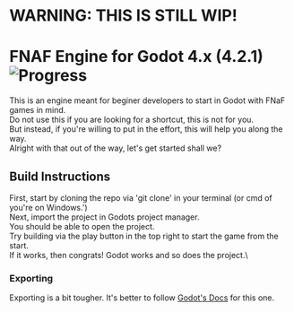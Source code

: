 # WARNING: THIS IS STILL WIP!
# FNAF Engine for Godot 4.x (4.2.1) ![Progress](https://progress-bar.dev/28/)
This is an engine meant for beginer developers to start in Godot with FNaF games in mind.\
Do not use this if you are looking for a shortcut, this is not for you.\
But instead, if you're willing to put in the effort, this will help you along the way.\
Alright with that out of the way, let's get started shall we?
## Build Instructions
First, start by cloning the repo via 'git clone' in your terminal (or cmd of you're on Windows.')\
Next, import the project in Godots project manager.\
You should be able to open the project.\
Try building via the play button in the top right to start the game from the start.\
If it works, then congrats! Godot works and so does the project.\
### Exporting
Exporting is a bit tougher. It's better to follow [Godot's Docs](https://docs.godotengine.org/en/stable/tutorials/export/exporting_projects.html) for this one.
<!-- -->
